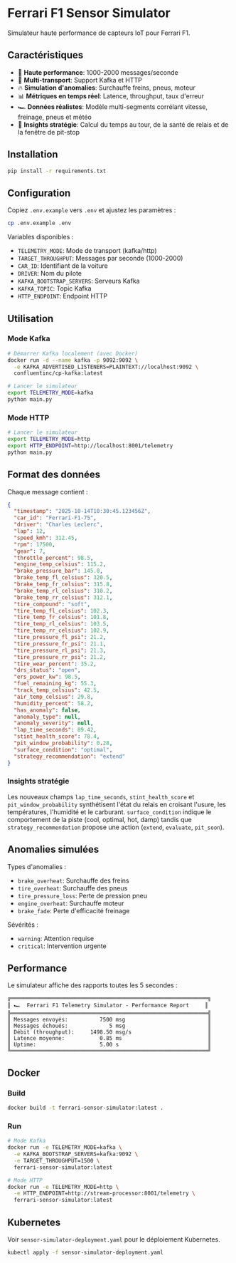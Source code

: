 # Ferrari F1 Sensor Simulator

Simulateur haute performance de capteurs IoT pour Ferrari F1.

## Caractéristiques

- 🚀 **Haute performance**: 1000-2000 messages/seconde
- 📡 **Multi-transport**: Support Kafka et HTTP
- 🔥 **Simulation d'anomalies**: Surchauffe freins, pneus, moteur
- 📊 **Métriques en temps réel**: Latence, throughput, taux d'erreur
- 🏎️ **Données réalistes**: Modèle multi-segments corrélant vitesse, freinage, pneus et météo
- 🧠 **Insights stratégie**: Calcul du temps au tour, de la santé de relais et de la fenêtre de pit-stop

## Installation

```bash
pip install -r requirements.txt
```

## Configuration

Copiez `.env.example` vers `.env` et ajustez les paramètres :

```bash
cp .env.example .env
```

Variables disponibles :
- `TELEMETRY_MODE`: Mode de transport (kafka/http)
- `TARGET_THROUGHPUT`: Messages par seconde (1000-2000)
- `CAR_ID`: Identifiant de la voiture
- `DRIVER`: Nom du pilote
- `KAFKA_BOOTSTRAP_SERVERS`: Serveurs Kafka
- `KAFKA_TOPIC`: Topic Kafka
- `HTTP_ENDPOINT`: Endpoint HTTP

## Utilisation

### Mode Kafka

```bash
# Démarrer Kafka localement (avec Docker)
docker run -d --name kafka -p 9092:9092 \
  -e KAFKA_ADVERTISED_LISTENERS=PLAINTEXT://localhost:9092 \
  confluentinc/cp-kafka:latest

# Lancer le simulateur
export TELEMETRY_MODE=kafka
python main.py
```

### Mode HTTP

```bash
# Lancer le simulateur
export TELEMETRY_MODE=http
export HTTP_ENDPOINT=http://localhost:8001/telemetry
python main.py
```

## Format des données

Chaque message contient :

```json
{
  "timestamp": "2025-10-14T10:30:45.123456Z",
  "car_id": "Ferrari-F1-75",
  "driver": "Charles Leclerc",
  "lap": 12,
  "speed_kmh": 312.45,
  "rpm": 17500,
  "gear": 7,
  "throttle_percent": 98.5,
  "engine_temp_celsius": 115.2,
  "brake_pressure_bar": 145.0,
  "brake_temp_fl_celsius": 320.5,
  "brake_temp_fr_celsius": 315.8,
  "brake_temp_rl_celsius": 310.2,
  "brake_temp_rr_celsius": 312.1,
  "tire_compound": "soft",
  "tire_temp_fl_celsius": 102.3,
  "tire_temp_fr_celsius": 101.8,
  "tire_temp_rl_celsius": 103.5,
  "tire_temp_rr_celsius": 102.9,
  "tire_pressure_fl_psi": 21.2,
  "tire_pressure_fr_psi": 21.1,
  "tire_pressure_rl_psi": 21.3,
  "tire_pressure_rr_psi": 21.2,
  "tire_wear_percent": 35.2,
  "drs_status": "open",
  "ers_power_kw": 98.5,
  "fuel_remaining_kg": 55.3,
  "track_temp_celsius": 42.5,
  "air_temp_celsius": 29.8,
  "humidity_percent": 58.2,
  "has_anomaly": false,
  "anomaly_type": null,
  "anomaly_severity": null,
  "lap_time_seconds": 89.42,
  "stint_health_score": 78.4,
  "pit_window_probability": 0.28,
  "surface_condition": "optimal",
  "strategy_recommendation": "extend"
}
```

### Insights stratégie

Les nouveaux champs `lap_time_seconds`, `stint_health_score` et `pit_window_probability` synthétisent l'état du relais en croisant l'usure, les températures, l'humidité et le carburant. `surface_condition` indique le comportement de la piste (cool, optimal, hot, damp) tandis que `strategy_recommendation` propose une action (`extend`, `evaluate`, `pit_soon`).

## Anomalies simulées

Types d'anomalies :
- `brake_overheat`: Surchauffe des freins
- `tire_overheat`: Surchauffe des pneus
- `tire_pressure_loss`: Perte de pression pneu
- `engine_overheat`: Surchauffe moteur
- `brake_fade`: Perte d'efficacité freinage

Sévérités :
- `warning`: Attention requise
- `critical`: Intervention urgente

## Performance

Le simulateur affiche des rapports toutes les 5 secondes :

```
╔══════════════════════════════════════════════════════════════╗
║ 🏎️  Ferrari F1 Telemetry Simulator - Performance Report     ║
╠══════════════════════════════════════════════════════════════╣
║ Messages envoyés:          7500 msg                          ║
║ Messages échoués:             5 msg                          ║
║ Débit (throughput):     1498.50 msg/s                        ║
║ Latence moyenne:           0.85 ms                           ║
║ Uptime:                    5.00 s                            ║
╚══════════════════════════════════════════════════════════════╝
```

## Docker

### Build

```bash
docker build -t ferrari-sensor-simulator:latest .
```

### Run

```bash
# Mode Kafka
docker run -e TELEMETRY_MODE=kafka \
  -e KAFKA_BOOTSTRAP_SERVERS=kafka:9092 \
  -e TARGET_THROUGHPUT=1500 \
  ferrari-sensor-simulator:latest

# Mode HTTP
docker run -e TELEMETRY_MODE=http \
  -e HTTP_ENDPOINT=http://stream-processor:8001/telemetry \
  ferrari-sensor-simulator:latest
```

## Kubernetes

Voir `sensor-simulator-deployment.yaml` pour le déploiement Kubernetes.

```bash
kubectl apply -f sensor-simulator-deployment.yaml
```
